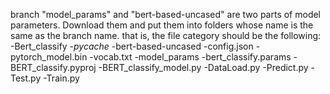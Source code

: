 branch "model_params" and "bert-based-uncased" are two parts of model parameters.
Download them and put them into folders whose name is the same as the branch name. 
that is, the file category should be the following:
-Bert_classify
  -_pycache_
  -bert-based-uncased
    -config.json
    -pytorch_model.bin
    -vocab.txt
  -model_params
    -bert_classify.params
  -BERT_classify.pyproj
  -BERT_classify_model.py
  -DataLoad.py
  -Predict.py
  -Test.py
  -Train.py
